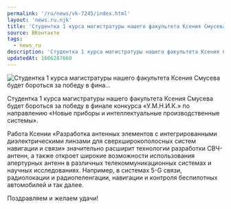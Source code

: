 ```yaml
---
permalink: '/ru/news/vk-7245/index.html'
layout: 'news.ru.njk'
title: 'Студентка 1 курса магистратуры нашего факультета Ксения Смусева будет бороться за победу в фина…'
source: ВКонтакте
tags:
  - news_ru
description: 'Студентка 1 курса магистратуры нашего факультета Ксения Смусева будет бороться за победу в фина…'
updatedAt: 1606287660
---
```

![Студентка 1 курса магистратуры нашего факультета Ксения Смусева будет бороться за победу в фина…](https://sun9-58.userapi.com/impg/uujW8R6Ei_4RhpwQUW7EBL1_vRiYw9StEQ05Cg/kGbh5ge8WaY.jpg?size=1280x651&quality=96&sign=69690667f6ad297f782acefe183cf1d6&c_uniq_tag=acpFBvDhN-PPOJGIBQLGL0jNEB_wzMajhcYkX4ZyUf8&type=album)

Студентка 1 курса магистратуры нашего факультета Ксения Смусева будет бороться за победу в финале конкурса «У.М.Н.И.К.» по направлению «Новые приборы и интеллектуальные производственные системы».

Работа Ксении «Разработка антенных элементов с интегрированными диэлектрическими линзами для сверхширокополосных систем навигации и связи» значительно расширит технологии разработки СВЧ-антенн, а также откроет широкие возможности использования апертурных антенн в различных телекоммуникационных системах и научных исследованиях. Например, в системах 5-G связи, радиолокации и радиопеленгации, навигации и контроля беспилотных автомобилей и так далее.

Поздравляем и желаем удачи!
